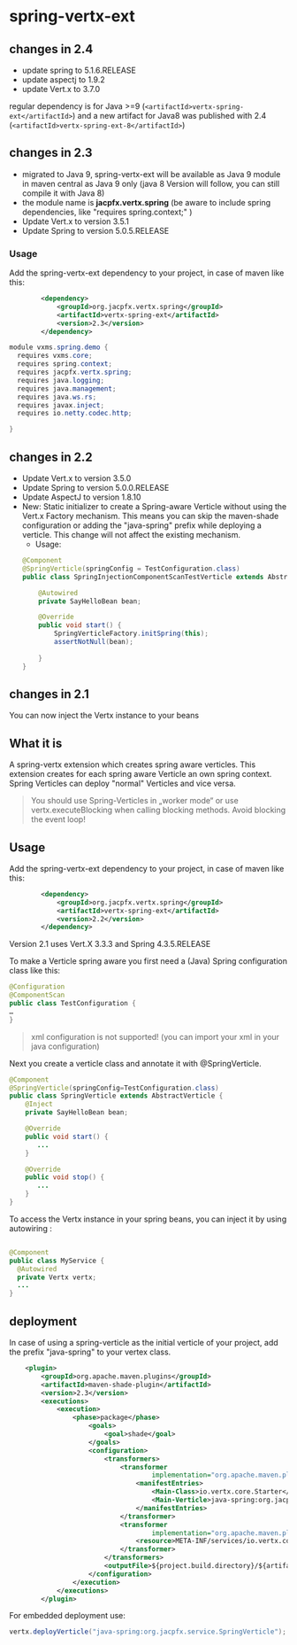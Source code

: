 spring-vertx-ext
================
## changes in 2.4 
- update spring to 5.1.6.RELEASE
- update aspectj to 1.9.2
- update Vert.x to 3.7.0

regular dependency is for Java >=9 (``` <artifactId>vertx-spring-ext</artifactId> ```) and a new artifact for Java8 was published with 2.4 (``` <artifactId>vertx-spring-ext-8</artifactId> ```)
## changes in 2.3 
- migrated to Java 9, spring-vertx-ext will be available as Java 9 module in maven central as Java 9 only (java 8 Version will follow, you can still compile it with Java 8)
- the module name is **jacpfx.vertx.spring** (be aware to include spring dependencies, like "requires spring.context;" )
- Update Vert.x to version 3.5.1
- Update Spring to version 5.0.5.RELEASE

### Usage
Add the spring-vertx-ext dependency to your project, in case of maven like this:
```xml
        <dependency>
            <groupId>org.jacpfx.vertx.spring</groupId>
            <artifactId>vertx-spring-ext</artifactId>
            <version>2.3</version>
        </dependency>
 ```

```java
module vxms.spring.demo {
  requires vxms.core;
  requires spring.context;
  requires jacpfx.vertx.spring;
  requires java.logging;
  requires java.management;
  requires java.ws.rs;
  requires javax.inject;
  requires io.netty.codec.http;

}
 ```

## changes in 2.2 
- Update Vert.x to version 3.5.0
- Update Spring to version 5.0.0.RELEASE
- Update AspectJ to version 1.8.10
- New: Static initializer to create a Spring-aware Verticle without using the Vert.x Factory mechanism. This means you can skip the maven-shade configuration or adding the "java-spring" prefix while deploying a verticle. This change will not affect the existing mechanism.
  - Usage:  
  ```java
  @Component
  @SpringVerticle(springConfig = TestConfiguration.class)
  public class SpringInjectionComponentScanTestVerticle extends AbstractVerticle {
  
      @Autowired
      private SayHelloBean bean;
  
      @Override
      public void start() {
          SpringVerticleFactory.initSpring(this);
          assertNotNull(bean);
         
      }
  }
   ```
## changes in 2.1
You can now inject the Vertx instance to your beans

## What it is
A spring-vertx extension which creates spring aware verticles. This extension creates for each spring aware Verticle an own spring context.
Spring Verticles can deploy "normal" Verticles and vice versa.
> You should use Spring-Verticles in „worker mode“ or use vertx.executeBlocking when calling blocking methods. Avoid blocking the event loop!

## Usage
Add the spring-vertx-ext dependency to your project, in case of maven like this:
```xml
        <dependency>
            <groupId>org.jacpfx.vertx.spring</groupId>
            <artifactId>vertx-spring-ext</artifactId>
            <version>2.2</version>
        </dependency>
 ```

Version 2.1 uses Vert.X 3.3.3 and Spring 4.3.5.RELEASE



To make a Verticle spring aware you first need a (Java) Spring configuration class like this:
```java
@Configuration
@ComponentScan
public class TestConfiguration {
…
}
 ```
> xml configuration is not supported! (you can import your xml in your java configuration)
 
Next you create a verticle class and annotate it with @SpringVerticle.

```java
@Component
@SpringVerticle(springConfig=TestConfiguration.class)
public class SpringVerticle extends AbstractVerticle {
    @Inject
    private SayHelloBean bean;

    @Override
    public void start() {
       ...
    }

    @Override
    public void stop() {
       ...
    }
}

 ```
To access the Vertx instance in your spring beans, you can inject it by using autowiring :
```java

@Component
public class MyService {
  @Autowired 
  private Vertx vertx;
  ...
}
 ```

## deployment ##

In case of using a spring-verticle as the initial verticle of your project, add the prefix "java-spring" to your vertex class.
```xml
    <plugin>
        <groupId>org.apache.maven.plugins</groupId>
        <artifactId>maven-shade-plugin</artifactId>
        <version>2.3</version>
        <executions>
            <execution>
                <phase>package</phase>
                    <goals>
                        <goal>shade</goal>
                    </goals>
                    <configuration>
                        <transformers>
                            <transformer
                                    implementation="org.apache.maven.plugins.shade.resource.ManifestResourceTransformer">
                                <manifestEntries>
                                    <Main-Class>io.vertx.core.Starter</Main-Class>
                                    <Main-Verticle>java-spring:org.jacpfx.service.SpringVerticle</Main-Verticle>
                                </manifestEntries>
                            </transformer>
                            <transformer
                                    implementation="org.apache.maven.plugins.shade.resource.AppendingTransformer">
                                <resource>META-INF/services/io.vertx.core.spi.VerticleFactory</resource>
                            </transformer>
                        </transformers>
                        <outputFile>${project.build.directory}/${artifactId}-${version}-fat.jar</outputFile>
                    </configuration>
                </execution>
            </executions>
        </plugin>

  ```
  
  For embedded deployment use:
  ```java
  vertx.deployVerticle("java-spring:org.jacpfx.service.SpringVerticle"); 
  ```
  
